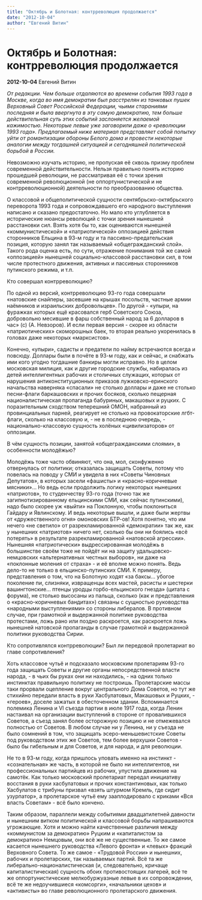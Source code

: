 ```yaml
---
title: "Октябрь и Болотная: контрреволюция продолжается"
date: "2012-10-04"
author: "Евгений Витин"
---
```


# Октябрь и Болотная: контрреволюция продолжается

**2012-10-04** Евгений Витин

*От редакции. Чем больше отдаляются во времени события 1993 года в Москве, когда во имя демократии был расстрелян из танковых пушек Верховный Совет Российской Федерации, чьими стараниями последняя и была ввергнута в эту самую демократию, тем больше действительная суть этих событий заслоняется желаемой кажимостью. Некоторые левые уже заговорили даже о «революции 1993 года». Предлагаемый ниже материал представляет собой попытку уйти от романтизации обороны Белого дома и провести некоторые аналогии между тогдашней ситуацией и сегодняшней политической борьбой в России.*

Невозможно изучать историю, не пропуская её сквозь призму проблем современной действительности. Нельзя правильно понять историю прошедшей революции, не рассматривая её с точки зрения современной революционной (не оппортунистической и не контрреволюционной) деятельности по преобразованию общества.

О классовой и общеполитической сущности сентябрьско-октябрьского переворота 1993 года и сопровождавшего его народного выступления написано и сказано предостаточно. Но мало кто углубляется в исторические нюансы революций с точки зрения нынешней расстановки сил. Взять хотя бы то, как оцениваются нынешней «коммунистической» и «патриотической» оппозицией действия сторонников Ельцина в 93-м году и та пассивно-предательская позиция, которую занял так называемый «общегражданский слой». Такого рода оценка есть, по сути, отражение понимания той же самой «оппозицией» нынешней социально-классовой расстановки сил, в том числе протестного движения, активных и пассивных сторонников путинского режима, и т.п.

Кто совершал контрреволюцию?

По одной из версий, контрреволюцию 93-го года совершали «натовские снайперы, засевшие на крышах посольств, частные армии наёмников и израильских добровольцев». По другой - «упыри, на фуражках которых ещё красовался герб Советского Союза, добровольно месившие в фарш собственный народ за 6 долларов в час» (с) (А. Невзоров). И если первая версия - скорее из области «патриотических» скоморошных баек, то вторая реально укоренилась в головах даже некоторых «марксистов».

Конечно, «упыри», садисты и предатели по найму встречаются всегда и повсюду. Доллары были в почёте в 93-м году, как и сейчас, и снабжать ими кого угодно тогдашние банкиры могли исправно. Но в целом московская милиция, как и другие городские службы, набиралась из детей интеллигентных рабочих и столичных служащих, которых от нарушения антиконституционных приказов лужковско-еринского начальства наверняка «спасали» не столько доллары и даже не столько песни-флаги баркашовских и прочих босяков, сколько пещерная националистическая пропаганда бабуриных, макашовых и руцких. С поразительным сходством теперешний ОМОН, набранный из провинциальных парней, реагирует не столько на провокаторские лгбт-флаги, сколько на классовую и, - не в последнюю очередь, - национально-классовую сущность холёных «цивилизаторов» от оппозиции.

В чём сущность позиции, занятой «общегражданскими слоями», в особенности молодёжью?

Молодёжь тоже часто обвиняют, что она, мол, сконфуженно отвернулась от политики; отказалась защищать Советы, потому что повелась на поводу у СМИ и увидела в них «Советы Чиновных Депутатов», в которых засели «фашисты» и «красно-коричневые мясники»... Но ведь если продолжить логику некоторых нынешних «патриотов», то студенчеству 93-го года (точно так же загипнотизированному ельцинскими СМИ, как сейчас путинскими), надо было скорее уж «выйти» на Поклонную, чтобы поклониться Гайдару и Явлинскому. И ведь некоторые вышли, и даже были жертвы от «дружественного огня» омоновских БТР-ов! Хотя понятно, что им нечего «не светило» от разрекламированной «демократии» так же, как у нынешних «патриотов» ничего нет, сколько бы они ни боялись «всё потерять» в результате разрекламированной «натовской агрессии». Нынешняя «патриотически» выдрессированная молодёжь в большинстве своём тоже не пойдёт ни на защиту удальцовско-немцовских «альтернативных честных выборов», ни даже на «поклонные моления от страха» - и её вполне можно понять. Ведь дело-то не только в ельцинско-путинских СМИ. К примеру, представления о том, что на Болотную ходят «за баксы... убогое поколение пи, слизняки, извращенцы всех мастей, расисты и шестерки вашингтонские... птенцы уродцы горбо-ельцинского гнезда» (цитата с форума), не столько высосаны из пальца, сколько (как и представления о «красно-коричневых бандитах») связаны с сущностью руководства «народными выступлениями» со стороны либералов. В противном случае, при грамотной и выдержанной политике руководства протестами, ложь рано или поздно раскроется, как раскроется ложь нынешней натовской пропаганды в случае грамотной и выдержанной политики руководства Сирии.

Кто сопротивлялся контрреволюции? Был ли передовой пролетариат во главе сопротивления?

Хоть классовое чутьё и подсказало московским пролетариям 93-го года защищать Советы и другие органы непосредственной власти народа, - в чьих бы руках они ни находились, - на одних только инстинктах правильную политику не построишь. Пролетарские массы таки прорвали оцепление вокруг центрального Дома Советов, но тут же стихийно передали власть в руки Хасбулатовых, Макашовых и Руцких, - «героев», доселе зажатых в обесточенном здании. Вспоминается полемика Ленина и VI съезда партии в июле 1917 года, когда Ленин настаивал на организации выступлений в стороне от провалившихся Советов, а съезд занял более осторожную позицию и не отмежевался полностью от Советов. В любом случае ни у Ленина, ни у съезда не было сомнений в том, что защищать эсеро-меньшевистские Советы под руководством этих же Советов, тем более верхушки Советов - было бы гибельным и для Советов, и для народа, и для революции.

Не то в 93-м году, когда пришлось уповать именно на инстинкт - «сознательная» же часть, в которой не было ни интеллигентов, ни профессиональных партийцев из рабочих, упустила движение на самотёк. Как только московский пролетариат передал инициативу восстания в руки хасбулатовых и прочих константиновых, как только Хасбулатов с трибуны призвал «взять штурмом Кремль, где сидит узурпатор», а пролетарское чутьё ему зааплодировало с криками «Вся власть Советам» - всё было кончено.

Таким образом, параллели между событиями двадцатилетней давности и нынешним витком политической и классовой борьбы напрашиваются угрожающие. Хотя и можно найти качественные различия между «коммунистом за демократию» Руцким и «капиталистом за демократию» Немцовым, они всё же не существенные. То же самое касается нынешнего руководства «Левого фронта» и «левых» фракций Верховного Совета. То же самое - «Трудовой России» и нынешних, рабочих и пролетарских, так называемых партий. Всё та же либерально-националистическая (и, следовательно, кричаще капиталистическая) сущность обоих противостоящих лагерей, всё те же оппортунистические мелкобуржуазные левые в их сопровождении, всё те же недоучившиеся «комсорги», «начальники цехов» и «активисты» во главе революционного пролетарского движения.
